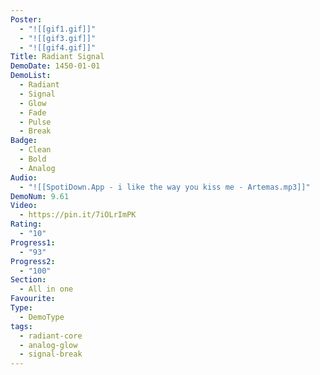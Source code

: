 ```yaml
---
Poster:
  - "![[gif1.gif]]"
  - "![[gif3.gif]]"
  - "![[gif4.gif]]"
Title: Radiant Signal
DemoDate: 1450-01-01
DemoList:
  - Radiant
  - Signal
  - Glow
  - Fade
  - Pulse
  - Break
Badge:
  - Clean
  - Bold
  - Analog
Audio:
  - "![[SpotiDown.App - i like the way you kiss me - Artemas.mp3]]"
DemoNum: 9.61
Video:
  - https://pin.it/7iOLrImPK
Rating:
  - "10"
Progress1:
  - "93"
Progress2:
  - "100"
Section:
  - All in one
Favourite: 
Type:
  - DemoType
tags:
  - radiant-core
  - analog-glow
  - signal-break
---
```

